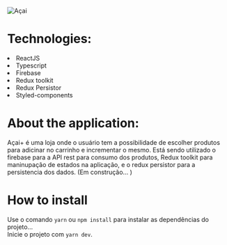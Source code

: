![Açai](https://user-images.githubusercontent.com/55575751/147957171-5714e003-1fd7-4abb-abc0-9df8206b9dcd.png)

<h1> Technologies: </h1>

<li> ReactJS </li>
<li> Typescript </li>
<li> Firebase</li>
<li> Redux toolkit</li>
<li> Redux Persistor </li>
<li> Styled-components </li>
 
<h1>About the application: </h1>

<p>

Açai+ é uma loja onde o usuário tem a possibilidade de escolher produtos para adicinar no carrinho e incrementar o mesmo. Está sendo utilizado o firebase para a API rest para consumo dos produtos, Redux toolkit para maninupação de estados na aplicação, e o redux persistor para a persistencia dos dados. (Em construção... )

</p>

<h1> How to install </h1>
<p>

Use o comando `yarn` ou `npm install` para instalar as dependências do projeto...<br/>
Inicie o projeto com `yarn dev`.<br/>

</p>
